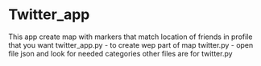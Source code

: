# Twitter_app
This app create map with markers that match location of friends in profile that you want
twitter_app.py - to create wep part of map
twitter.py - open file json and look for needed categories
other files are for twitter.py
